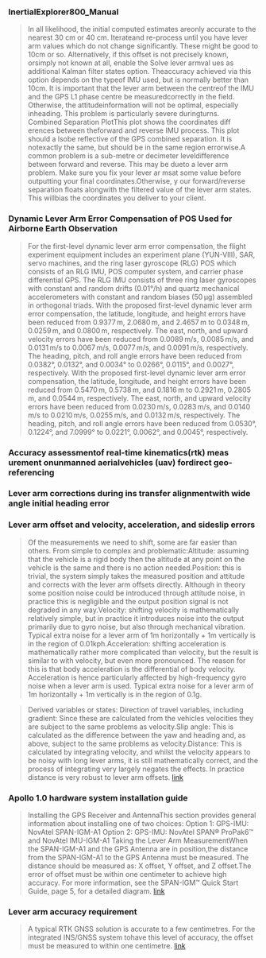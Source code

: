 ### InertialExplorer800_Manual
> In all likelihood, the initial computed estimates areonly accurate to the nearest 30 cm or 40 cm. 
> Iterateand re-process until you have lever arm values which do not change significantly. These might be good to 10cm or so. 
> Alternatively, if this offset is not precisely known, orsimply not known at all, enable the Solve lever armval ues as additional Kalman filter states option. Theaccuracy achieved via this option depends on the typeof IMU used, but is normally better than 10cm.
> It is important that the lever arm between the centreof the IMU and the GPS L1 phase centre be measuredcorrectly in the field. Otherwise, the attitudeinformation will not be optimal, especially inheading. This problem is particularly severe duringturns.  
> Combined Separation PlotThis plot shows the coordinates diff erences between theforward and reverse IMU process. This plot should a lsobe reflective of the GPS combined separation. It is notexactly the same, but should be in the same region errorwise.A common problem is a sub-metre or decimeter leveldifference between forward and reverse.  This may be dueto a lever arm problem. Make sure you fix your lever ar msat some value before outputting your final coordinates.Otherwise, y our forward/reverse separation floats alongwith the filtered value of the lever arm states. This willbias the coordinates you deliver to your client.

### Dynamic Lever Arm Error Compensation of POS Used for Airborne Earth Observation
> For the first-level dynamic lever arm error compensation, the flight experiment equipment includes an experiment plane (YUN-VIII), SAR, servo machines, and the ring laser gyroscope (RLG) POS which consists of an RLG IMU, POS computer system, and carrier phase differential GPS. The RLG IMU consists of three ring laser gyroscopes with constant and random drifts (0.01°/h) and quartz mechanical accelerometers with constant and random biases (50 μg) assembled in orthogonal triads.
> With the proposed first-level dynamic lever arm error compensation, the latitude, longitude, and height errors have been reduced from 0.9377 m, 2.0680 m, and 2.4657 m to 0.0348 m, 0.0259 m, and 0.0800 m, respectively. The east, north, and upward velocity errors have been reduced from 0.0089 m/s, 0.0085 m/s, and 0.0131 m/s to 0.0067 m/s, 0.0077 m/s, and 0.0091 m/s, respectively. The heading, pitch, and roll angle errors have been reduced from 0.0382°, 0.0132°, and 0.0034° to 0.0266°, 0.0115°, and 0.0027°, respectively.
> With the proposed first-level dynamic lever arm error compensation, the latitude, longitude, and height errors have been reduced from 0.5470 m, 0.5738 m, and 0.1816 m to 0.2921 m, 0.2805 m, and 0.0544 m, respectively. The east, north, and upward velocity errors have been reduced from 0.0230 m/s, 0.0283 m/s, and 0.0140 m/s to 0.0210 m/s, 0.0255 m/s, and 0.0132 m/s, respectively. The heading, pitch, and roll angle errors have been reduced from 0.0530°, 0.1224°, and 7.0999° to 0.0221°, 0.0062°, and 0.0045°, respectively.

### Accuracy assessmentof real-time kinematics(rtk) meas urement onunmanned aerialvehicles (uav) fordirect geo-referencing

### Lever arm corrections during ins transfer alignmentwith wide angle initial heading error 

### Lever arm offset and velocity, acceleration, and sideslip errors
>Of the measurements we need to shift, some are far easier than others. From simple to complex and problematic:Altitude: assuming that the vehicle is a rigid body then the altitude at any point on the vehicle is the same and there is no action needed.Position: this is trivial, the system simply takes the measured position and attitude and corrects with the lever arm offsets directly. Although in theory some position noise could be introduced through attitude noise, in practice this is negligible and the output position signal is not degraded in any way.Velocity: shifting velocity is mathematically relatively simple, but in practice it introduces noise into the output primarily due to gyro noise, but also through mechanical vibration. Typical extra noise for a lever arm of 1m horizontally + 1m vertically is in the region of 0.01kph.Acceleration: shifting acceleration is mathematically rather more complicated than velocity, but the result is similar to with velocity, but even more pronounced. The reason for this is that body acceleration is the differential of body velocity. Acceleration is hence particularly affected by high-frequency gyro noise when a lever arm is used. Typical extra noise for a lever arm of 1m horizontally + 1m vertically is in the region of 0.1g.

>Derived variables or states: 
>Direction of travel variables, including gradient: Since these are calculated from the vehicles velocities they are subject to the same problems as velocity.Slip angle: This is calculated as the difference between the yaw and heading and, as above, subject to the same problems as velocity.Distance: This is calculated by integrating velocity, and whilst the velocity appears to be noisy with long lever arms, it is still mathematically correct, and the process of integrating very largely negates the effects. In practice distance is very robust to lever arm offsets.
[link](https://www.race-technology.com/wiki/index.php/GPSTheoryAndBackground/LeverArmOffset)

### Apollo 1.0 hardware system installation guide
>Installing the GPS Receiver and AntennaThis section 
>provides general information about installing one of two choices:
>Option 1: GPS-IMU: NovAtel SPAN-IGM-A1
>Option 2: GPS-IMU: NovAtel SPAN® ProPak6™ and NovAtel IMU-IGM-A1
>Taking the Lever Arm MeasurementWhen the SPAN-IGM-A1 and the GPS Antenna are in position,the distance from the SPAN-IGM-A1 to the GPS Antenna must be measured. The distance should be measured as: X offset, Y offset, and Z offset.The error of offset must be within one centimeter to achieve high accuracy. For more information, see the SPAN-IGM™ Quick Start Guide, page 5, for a detailed diagram.
[link](https://github.com/ApolloAuto/apollo/blob/master/docs/quickstart/apollo_1_0_hardware_system_installation_guide.md)

### Lever arm accuracy requirement
> A typical RTK GNSS solution is accurate to a few centimetres. For the integrated INS/GNSS system tohave this level of accuracy, the offset must be measured to within one centimetre.
[link](https://www.novatel.com/assets/Documents/Manuals/GM-14915114.pdf)
